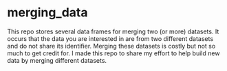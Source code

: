 # merging_data
This repo stores several data frames for merging two (or more) datasets.
It occurs that the data you are interested in are from two different datasets and do not share its identifier. Merging these datasets is costly but not so much to get credit for. I made this repo to share my effort to help build new data by merging different datasets.
